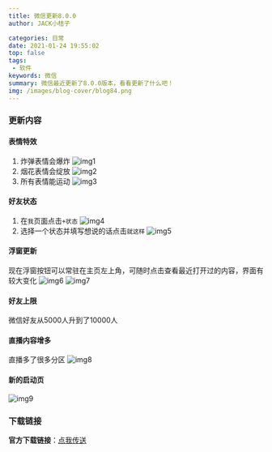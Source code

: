 ```yaml
---
title: 微信更新8.0.0
author: JACK小桔子

categories: 日常
date: 2021-01-24 19:55:02
top: false
tags: 
 - 软件
keywords: 微信
summary: 微信最近更新了8.0.0版本，看看更新了什么吧！
img: /images/blog-cover/blog84.png
---
```

### 更新内容
#### 表情特效
1. 炸弹表情会爆炸
![img1](/images/blog/blog84/1.png "© JACK小桔子")
2. 烟花表情会绽放
![img2](/images/blog/blog84/2.png "© JACK小桔子")
3. 所有表情能运动
![img3](/images/blog/blog84/3.gif "© JACK小桔子")
#### 好友状态
1. 在`我`页面点击`+状态`
![img4](/images/blog/blog84/4.png "© JACK小桔子")
2. 选择一个状态并填写想说的话点击`就这样`
![img5](/images/blog/blog84/5.png "© JACK小桔子")
#### 浮窗更新
现在浮窗按钮可以常驻在主页左上角，可随时点击查看最近打开过的内容，界面有较大变化
![img6](/images/blog/blog84/6.png "© JACK小桔子")
![img7](/images/blog/blog84/7.png "© JACK小桔子")
#### 好友上限
微信好友从5000人升到了10000人
#### 直播内容增多
直播多了很多分区
![img8](/images/blog/blog84/8.png "© JACK小桔子")
#### 新的启动页
![img9](/images/blog/blog84/9.png "© JACK小桔子")

### 下载链接
**官方下载链接**：[点我传送](https://szsupport.weixin.qq.com/cgi-bin/mmsupport-bin/readtemplate?t=page/android_exp__index&clientversion=&exportkey=Awy2bnz5zFYzv5W1g00VzSc%3D&wx_header=0)